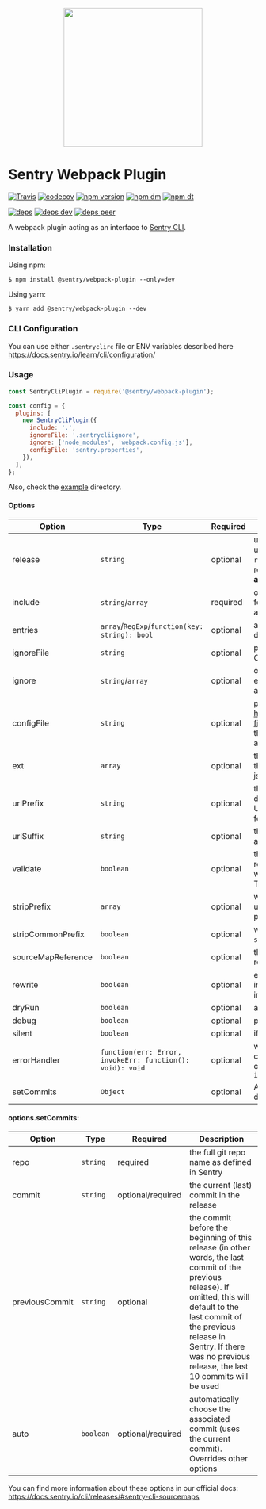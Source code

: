 <p align="center">
    <a href="https://sentry.io" target="_blank" align="center">
        <img src="https://sentry-brand.storage.googleapis.com/sentry-logo-black.png" width="280">
    </a>
<br/>
    <h1>Sentry Webpack Plugin</h1>
</p>

[![Travis](https://img.shields.io/travis/getsentry/sentry-webpack-plugin.svg?maxAge=2592000)](https://travis-ci.org/getsentry/sentry-webpack-plugin)
[![codecov](https://codecov.io/gh/getsentry/sentry-webpack-plugin/branch/master/graph/badge.svg)](https://codecov.io/gh/getsentry/sentry-webpack-plugin)
[![npm version](https://img.shields.io/npm/v/@sentry/webpack-plugin.svg)](https://www.npmjs.com/package/@sentry/webpack-plugin)
[![npm dm](https://img.shields.io/npm/dm/@sentry/webpack-plugin.svg)](https://www.npmjs.com/package/@sentry/webpack-plugin)
[![npm dt](https://img.shields.io/npm/dt/@sentry/webpack-plugin.svg)](https://www.npmjs.com/package/@sentry/webpack-plugin)

[![deps](https://david-dm.org/getsentry/sentry-webpack-plugin/status.svg)](https://david-dm.org/getsentry/sentry-webpack-plugin?view=list)
[![deps dev](https://david-dm.org/getsentry/sentry-webpack-plugin/dev-status.svg)](https://david-dm.org/getsentry/sentry-webpack-plugin?type=dev&view=list)
[![deps peer](https://david-dm.org/getsentry/sentry-webpack-plugin/peer-status.svg)](https://david-dm.org/getsentry/sentry-webpack-plugin?type=peer&view=list)

A webpack plugin acting as an interface to
[Sentry CLI](https://docs.sentry.io/learn/cli/).

### Installation

Using npm:

```
$ npm install @sentry/webpack-plugin --only=dev
```

Using yarn:

```
$ yarn add @sentry/webpack-plugin --dev
```

### CLI Configuration

You can use either `.sentryclirc` file or ENV variables described here
https://docs.sentry.io/learn/cli/configuration/

### Usage

```js
const SentryCliPlugin = require('@sentry/webpack-plugin');

const config = {
  plugins: [
    new SentryCliPlugin({
      include: '.',
      ignoreFile: '.sentrycliignore',
      ignore: ['node_modules', 'webpack.config.js'],
      configFile: 'sentry.properties',
    }),
  ],
};
```

Also, check the [example](example) directory.

#### Options

| Option | Type | Required | Description |
---------|------|----------|-------------
release | `string` | optional | unique name of a release, must be a `string`, should uniquely identify your release, defaults to `sentry-cli releases propose-version` command which should always return the correct version (**requires access to `git` CLI and root directory to be a valid repository**).
include | `string`/`array` | required | one or more paths that Sentry CLI should scan recursively for sources. It will upload all `.map` files and match associated `.js` files |
entries | `array`/`RegExp`/`function(key: string): bool` | optional | a filter for entry points that should be processed. By default, the release will be injected into all entry points. |
| ignoreFile | `string` | optional | path to a file containing list of files/directories to ignore. Can point to `.gitignore` or anything with same format |
| ignore | `string`/`array` | optional | one or more paths to ignore during upload. Overrides entries in `ignoreFile` file. If neither `ignoreFile` or `ignore` are present, defaults to `['node_modules']` |
| configFile | `string` | optional | path to Sentry CLI config properties, as described in https://docs.sentry.io/learn/cli/configuration/#properties-files. By default, the config file is looked for upwards from the current path and defaults from `~/.sentryclirc` are always loaded |
| ext | `array` | optional | this sets the file extensions to be considered. By default the following file extensions are processed: js, map, jsbundle and bundle. |
| urlPrefix | `string` | optional | this sets an URL prefix at the beginning of all files. This defaults to `~/` but you might want to set this to the full URL. This is also useful if your files are stored in a sub folder. eg: `url-prefix '~/static/js'` |
| urlSuffix | `string` | optional | this sets an URL suffix at the end of all files. Useful for appending query parameters. |
| validate | `boolean` | optional | this attempts sourcemap validation before upload when rewriting is not enabled. It will spot a variety of issues with source maps and cancel the upload if any are found. This is not the default as this can cause false positives. |
| stripPrefix | `array` | optional | when paired with `rewrite` this will chop-off a prefix from uploaded files. For instance you can use this to remove a path that is build machine specific. |
| stripCommonPrefix | `boolean` | optional |  when paired with `rewrite` this will add `~` to the `stripPrefix` array. |
| sourceMapReference | `boolean` | optional | this prevents the automatic detection of sourcemap references. |
| rewrite | `boolean` | optional | enables rewriting of matching sourcemaps so that indexed maps are flattened and missing sources are inlined if possible. defaults to `true` |
| dryRun | `boolean` | optional | attempts a dry run (useful for dev environments) |
| debug | `boolean` | optional | print some useful debug information |
| silent | `boolean` | optional | if `true`, all logs are suppressed (useful for `--json` option) |
| errorHandler | `function(err: Error, invokeErr: function(): void): void` | optional | when Cli error occurs, plugin calls this function. webpack compilation failure can be chosen by calling `invokeErr` callback or not. default `(err, invokeErr) => { invokeErr()}` |
| setCommits | `Object` | optional | Adds commits to sentry - [see own table below](#setCommits) for more details |


#### <a name="setCommits"></a>options.setCommits:

| Option | Type | Required | Description |
---------|------|----------|-------------
| repo | `string` | required | the full git repo name as defined in Sentry |
| commit | `string` | optional/required | the current (last) commit in the release |
| previousCommit | `string` | optional | the commit before the beginning of this release (in other words, the last commit of the previous release). If omitted, this will default to the last commit of the previous release in Sentry. If there was no previous release, the last 10 commits will be used |
| auto | `boolean` | optional/required | automatically choose the associated commit (uses the current commit). Overrides other options |

You can find more information about these options in our official docs:
https://docs.sentry.io/cli/releases/#sentry-cli-sourcemaps
